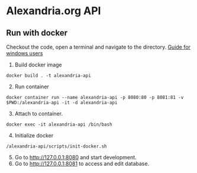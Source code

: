 # Alexandria.org API

## Run with docker
Checkout the code, open a terminal and navigate to the directory. [Guide for windows users](/doc/building-on-windows.md)
1. Build docker image
```
docker build . -t alexandria-api
```
2. Run container
```
docker container run --name alexandria-api -p 8080:80 -p 8081:81 -v $PWD:/alexandria-api -it -d alexandria-api
```
3. Attach to container.
```
docker exec -it alexandria-api /bin/bash
```
4. Initialize docker
```
/alexandria-api/scripts/init-docker.sh
```
5. Go to http://127.0.0.1:8080 and start development.
6. Go to http://127.0.0.1:8081 to access and edit database.
